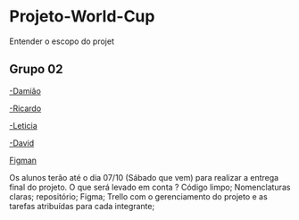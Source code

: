 # Projeto-World-Cup


Entender o escopo do projet

## Grupo 02

<a href="https://github.com/juninho-Oliveira">-Damião</a>

<a href="https://github.com/ricardoeandrade" target="_blank">-Ricardo</a>

<a href="#" target="_blank">-Leticia</a>

<a href="#" target="_blank">-David</a>


<a href="https://classroom.google.com/c/NTg5MTE3OTIxNjQ4/m/NTkwMjIxNjMwOTU4/details">Figman</a>


Os alunos terão até o dia 07/10 (Sábado que vem)  para realizar a entrega final do projeto. O que será levado em conta ?
Código limpo;
Nomenclaturas claras;
repositório;
Figma;
Trello com o gerenciamento do projeto e as tarefas atribuídas para cada integrante;

